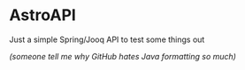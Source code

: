 # AstroAPI
Just a simple Spring/Jooq API to test some things out

*(someone tell me why GitHub hates Java formatting so much)*
